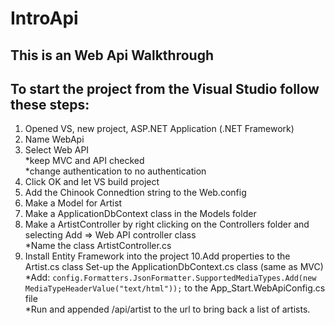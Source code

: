 # IntroApi
## This is an Web Api Walkthrough

## To start the project from the Visual Studio follow these steps:

1. Opened VS, new project, ASP.NET Application (.NET Framework)
2. Name WebApi
3. Select Web API  
  *keep MVC and API checked  
  *change authentication to no authentication  
4. Click OK and let VS build project
5. Add the Chinook Connedtion string to the Web.config
6. Make a Model for Artist
7. Make a ApplicationDbContext class in the Models folder
8. Make a ArtistController by right clicking on the Controllers folder and selecting Add => Web API controller class  
  *Name the class ArtistController.cs  
9. Install Entity Framework into the project
10.Add properties to the Artist.cs class
Set-up the ApplicationDbContext.cs class (same as MVC)  
  *Add:
```config.Formatters.JsonFormatter.SupportedMediaTypes.Add(new MediaTypeHeaderValue("text/html"));``` 
to the App_Start.WebApiConfig.cs file  
  *Run and appended /api/artist to the url to bring back a list of artists.
